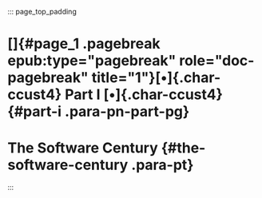 ::: page_top_padding
# []{#page_1 .pagebreak epub:type="pagebreak" role="doc-pagebreak" title="1"}[•]{.char-ccust4} Part I [•]{.char-ccust4} {#part-i .para-pn-part-pg}

# The Software Century {#the-software-century .para-pt}
:::
